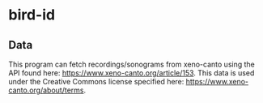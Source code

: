 # bird-id

## Data
This program can fetch recordings/sonograms from xeno-canto using the API found here: https://www.xeno-canto.org/article/153. 
This data is used under the Creative Commons license specified here: https://www.xeno-canto.org/about/terms.

